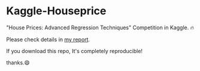 # Kaggle-Houseprice
"House Prices: Advanced Regression Techniques" Competition in Kaggle. :fire:

Please check details in [my report](https://be-favorite.github.io/Kaggle-Houseprice/Report.html).

If you download this repo, It's completely reproducible!

thanks.:smile:
